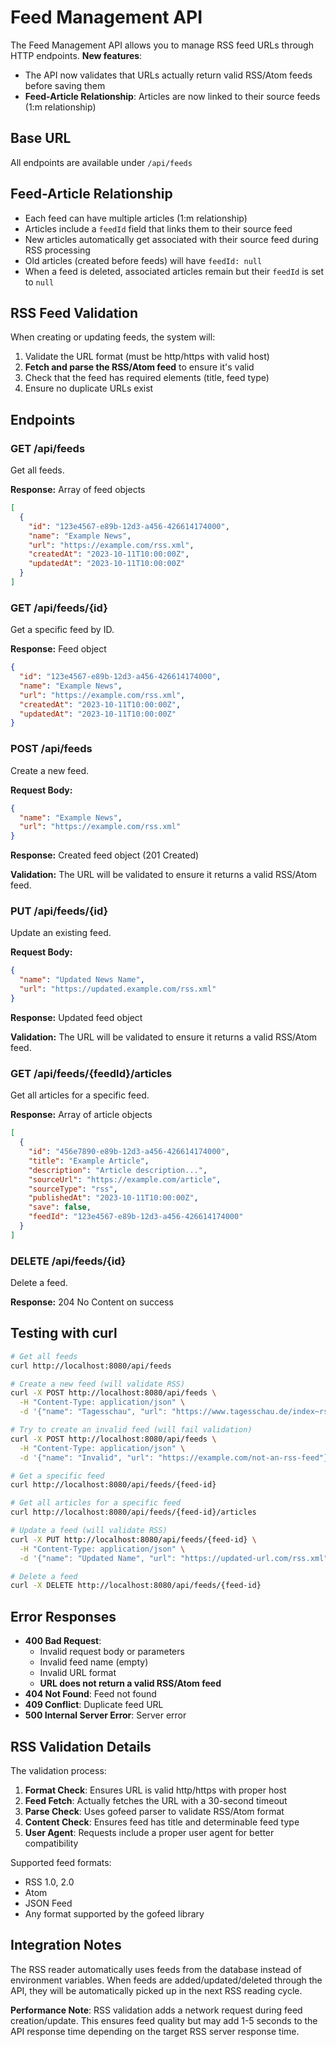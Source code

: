 # Feed Management API

The Feed Management API allows you to manage RSS feed URLs through HTTP endpoints. **New features**:

- The API now validates that URLs actually return valid RSS/Atom feeds before saving them
- **Feed-Article Relationship**: Articles are now linked to their source feeds (1:m relationship)

## Base URL

All endpoints are available under `/api/feeds`

## Feed-Article Relationship

- Each feed can have multiple articles (1:m relationship)
- Articles include a `feedId` field that links them to their source feed
- New articles automatically get associated with their source feed during RSS processing
- Old articles (created before feeds) will have `feedId: null`
- When a feed is deleted, associated articles remain but their `feedId` is set to `null`

## RSS Feed Validation

When creating or updating feeds, the system will:

1. Validate the URL format (must be http/https with valid host)
2. **Fetch and parse the RSS/Atom feed** to ensure it's valid
3. Check that the feed has required elements (title, feed type)
4. Ensure no duplicate URLs exist

## Endpoints

### GET /api/feeds

Get all feeds.

**Response:** Array of feed objects

```json
[
  {
    "id": "123e4567-e89b-12d3-a456-426614174000",
    "name": "Example News",
    "url": "https://example.com/rss.xml",
    "createdAt": "2023-10-11T10:00:00Z",
    "updatedAt": "2023-10-11T10:00:00Z"
  }
]
```

### GET /api/feeds/{id}

Get a specific feed by ID.

**Response:** Feed object

```json
{
  "id": "123e4567-e89b-12d3-a456-426614174000",
  "name": "Example News",
  "url": "https://example.com/rss.xml",
  "createdAt": "2023-10-11T10:00:00Z",
  "updatedAt": "2023-10-11T10:00:00Z"
}
```

### POST /api/feeds

Create a new feed.

**Request Body:**

```json
{
  "name": "Example News",
  "url": "https://example.com/rss.xml"
}
```

**Response:** Created feed object (201 Created)

**Validation:** The URL will be validated to ensure it returns a valid RSS/Atom feed.

### PUT /api/feeds/{id}

Update an existing feed.

**Request Body:**

```json
{
  "name": "Updated News Name",
  "url": "https://updated.example.com/rss.xml"
}
```

**Response:** Updated feed object

**Validation:** The URL will be validated to ensure it returns a valid RSS/Atom feed.

### GET /api/feeds/{feedId}/articles

Get all articles for a specific feed.

**Response:** Array of article objects

```json
[
  {
    "id": "456e7890-e89b-12d3-a456-426614174000",
    "title": "Example Article",
    "description": "Article description...",
    "sourceUrl": "https://example.com/article",
    "sourceType": "rss",
    "publishedAt": "2023-10-11T10:00:00Z",
    "save": false,
    "feedId": "123e4567-e89b-12d3-a456-426614174000"
  }
]
```

### DELETE /api/feeds/{id}

Delete a feed.

**Response:** 204 No Content on success

## Testing with curl

```bash
# Get all feeds
curl http://localhost:8080/api/feeds

# Create a new feed (will validate RSS)
curl -X POST http://localhost:8080/api/feeds \
  -H "Content-Type: application/json" \
  -d '{"name": "Tagesschau", "url": "https://www.tagesschau.de/index~rss2.xml"}'

# Try to create an invalid feed (will fail validation)
curl -X POST http://localhost:8080/api/feeds \
  -H "Content-Type: application/json" \
  -d '{"name": "Invalid", "url": "https://example.com/not-an-rss-feed"}'

# Get a specific feed
curl http://localhost:8080/api/feeds/{feed-id}

# Get all articles for a specific feed
curl http://localhost:8080/api/feeds/{feed-id}/articles

# Update a feed (will validate RSS)
curl -X PUT http://localhost:8080/api/feeds/{feed-id} \
  -H "Content-Type: application/json" \
  -d '{"name": "Updated Name", "url": "https://updated-url.com/rss.xml"}'

# Delete a feed
curl -X DELETE http://localhost:8080/api/feeds/{feed-id}
```

## Error Responses

- **400 Bad Request**:
  - Invalid request body or parameters
  - Invalid feed name (empty)
  - Invalid URL format
  - **URL does not return a valid RSS/Atom feed**
- **404 Not Found**: Feed not found
- **409 Conflict**: Duplicate feed URL
- **500 Internal Server Error**: Server error

## RSS Validation Details

The validation process:

1. **Format Check**: Ensures URL is valid http/https with proper host
2. **Feed Fetch**: Actually fetches the URL with a 30-second timeout
3. **Parse Check**: Uses gofeed parser to validate RSS/Atom format
4. **Content Check**: Ensures feed has title and determinable feed type
5. **User Agent**: Requests include a proper user agent for better compatibility

Supported feed formats:

- RSS 1.0, 2.0
- Atom
- JSON Feed
- Any format supported by the gofeed library

## Integration Notes

The RSS reader automatically uses feeds from the database instead of environment variables. When feeds are added/updated/deleted through the API, they will be automatically picked up in the next RSS reading cycle.

**Performance Note**: RSS validation adds a network request during feed creation/update. This ensures feed quality but may add 1-5 seconds to the API response time depending on the target RSS server response time.
